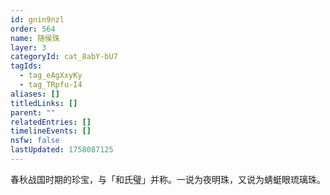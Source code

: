```yaml
---
id: gnin9nzl
order: 564
name: 随侯珠
layer: 3
categoryId: cat_8abY-bU7
tagIds:
  - tag_eAgXxyKy
  - tag_TRpfu-I4
aliases: []
titledLinks: []
parent: ""
relatedEntries: []
timelineEvents: []
nsfw: false
lastUpdated: 1758087125
---
```


春秋战国时期的珍宝，与「和氏璧」并称。一说为夜明珠，又说为蜻蜓眼琉璃珠。
